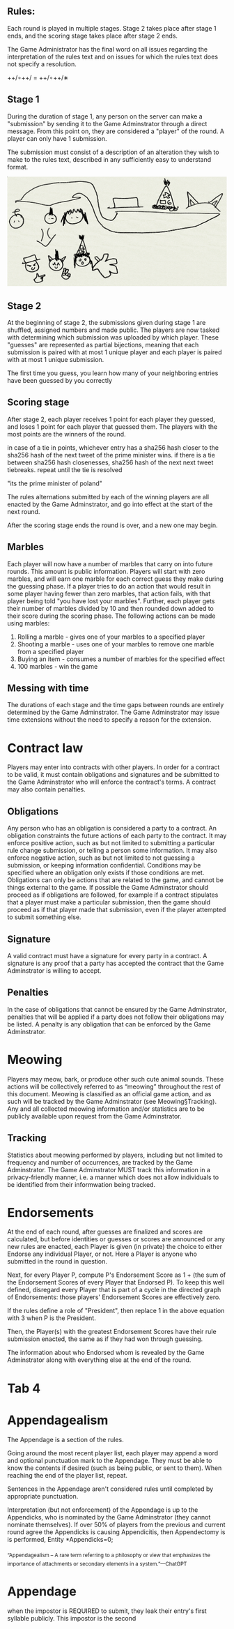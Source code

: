 ## Rules:

Each round is played in multiple stages. Stage 2 takes place after stage 1 ends, and the scoring stage takes place after stage 2 ends.

The Game Administrator has the final word on all issues regarding the interpretation of the rules text and on issues for which the rules text does not specify a resolution.

++/∘++/ = ++/∘++/∗

## Stage 1
During the duration of stage 1, any person on the server can make a "submission" by sending it to the Game Adminstrator through a direct message. 
From this point on, they are considered a "player" of the round. A player can only have 1 submission.

The submission must consist of a description of an alteration they wish to make to the rules text, described in any sufficiently easy to understand format.

![image](img/hats.png)  

## Stage 2
At the beginning of stage 2, the submissions given during stage 1 are shuffled, assigned numbers and made public.
The players are now tasked with determining which submission was uploaded by which player.
These "guesses" are represented as partial bijections, meaning that each submission is paired with at most 1 unique player and each player is paired with at most 1 unique submission.

The first time you guess, you learn how many of your neighboring entries have been guessed by you correctly

## Scoring stage
After stage 2, each player receives 1 point for each player they guessed, and loses 1 point for each player that guessed them.
The players with the most points are the winners of the round.

in case of a tie in points, whichever entry has a sha256 hash closer to the sha256 hash of the next tweet of the prime minister wins.  if there is a tie between sha256 hash closenesses, sha256 hash of the next next tweet tiebreaks.  repeat until the tie is resolved

"its the prime minister of poland" 

The rules alternations submitted by each of the winning players are all enacted by the Game Adminstrator, and go into effect at the start of the next round.

After the scoring stage ends the round is over, and a new one may begin.

## Marbles
Each player will now have a number of marbles that carry on into future rounds. This amount is public information. Players will start with zero marbles, and will earn one marble for each correct guess they make during the guessing phase. If a player tries to do an action that would result in some player having fewer than zero marbles, that action fails, with that player being told "you have lost your marbles". Further, each player gets their number of marbles divided by 10 and then rounded down added to their score during the scoring phase. The following actions can be made using marbles:
1. Rolling a marble - gives one of your marbles to a specified player
2. Shooting a marble - uses one of your marbles to remove one marble from a specified player
3. Buying an item - consumes a number of marbles for the specified effect
4. 100 marbles - win the game

## Messing with time
The durations of each stage and the time gaps between rounds are entirely determined by the Game Adminstrator. The Game Adminstrator may issue time extensions without the need to specify a reason for the extension.

# Contract law  
Players may enter into contracts with other players. In order for a contract to be valid, it must contain obligations and signatures and be submitted to the Game Adminstrator who will enforce the contract's terms. A contract may also contain penalties.   
## Obligations  
Any person who has an obligation is considered a party to a contract. An obligation constraints the future actions of each party to the contract. It may enforce positive action, such as but not limited to submitting a particular rule change submission, or telling a person some information. It may also enforce negative action, such as but not limited to not guessing a submission, or keeping information confidential. Conditions may be specified where an obligation only exists if those conditions are met. Obligations can only be actions that are related to the game, and cannot be things external to the game. If possible the Game Adminstrator should proceed as if obligations are followed, for example if a contract stipulates that a player must make a particular submission, then the game should proceed as if that player made that submission, even if the player attempted to submit something else.   
## Signature  
A valid contract must have a signature for every party in a contract. A signature is any proof that a party has accepted the contract that the Game Adminstrator is willing to accept.   
## Penalties  
In the case of obligations that cannot be ensured by the Game Adminstrator, penalties that will be applied if a party does not follow their obligations may be listed. A penalty is any obligation that can be enforced by the Game Adminstrator.   
  
# Meowing  
Players may meow, bark, or produce other such cute animal sounds.  These actions will be collectively referred to as “meowing” throughout the rest of this document.  Meowing is classified as an official game action, and as such will be tracked by the Game Adminstrator (see Meowing§Tracking).  Any and all collected meowing information and/or statistics are to be publicly available upon request from the Game Adminstrator.  
## Tracking  
Statistics about meowing performed by players, including but not limited to frequency and number of occurrences, are tracked by the Game Adminstrator.  The Game Adminstrator MUST track this information in a privacy-friendly manner, i.e. a manner which does not allow individuals to be identified from their informwation being tracked.  
  
# Endorsements  
At the end of each round, after guesses are finalized and scores are calculated, but before identities or guesses or scores are announced or any new rules are enacted, each Player is given (in private) the choice to either Endorse any individual Player, or not. Here a Player is anyone who submitted in the round in question.   
  
Next, for every Player P, compute P's Endorsement Score as 1 + (the sum of the Endorsement Scores of every Player that Endorsed P). To keep this well defined, disregard every Player that is part of a cycle in the directed graph of Endorsements: those players' Endorsement Scores are effectively zero.  
  
If the rules define a role of "President", then replace 1 in the above equation with 3 when P is the President.  
  
Then, the Player(s) with the greatest Endorsement Scores have their rule submission enacted, the same as if they had won through guessing.  
  
The information about who Endorsed whom is revealed by the Game Adminstrator along with everything else at the end of the round.  
  
# Tab 4  
  
# Appendagealism  
  
The Appendage is a section of the rules.  
  
Going around the most recent player list, each player may append a word and optional punctuation mark to the Appendage.  They must be able to know the contents if desired (such as being public, or sent to them).  When reaching the end of the player list, repeat.  
  
Sentences in the Appendage aren't considered rules until completed by appropriate punctuation.  
  
Interpretation (but not enforcement) of the Appendage is up to the Appendicks, who is nominated by the Game Adminstrator (they cannot nominate themselves).  If over 50% of players from the previous and current round agree the Appendicks is causing Appendicitis, then Appendectomy is is performed, Entity *Appendicks=0;  
  
<sub>“Appendagealism – A rare term referring to a philosophy or view that emphasizes the importance of attachments or secondary elements in a system.”—ChatGPT</sub>  

# Appendage
when the impostor is REQUIRED to submit, they leak their entry's first syllable publicly. This impostor is the second

